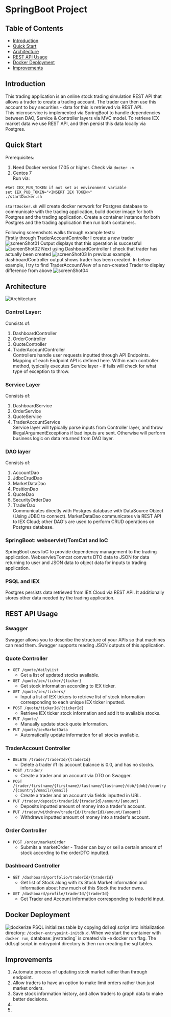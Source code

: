 # SpringBoot Project

## Table of Contents
* [Introduction](#introduction)
* [Quick Start](#quickStart)
* [Architecture](#architecture)
* [REST API Usage](#restApiUsage)
* [Docker Deployment](#dockerDeployment)
* [Improvements](#improvements)

## Introduction
This trading application is an online stock trading simulation REST API 
that allows a trader to create a trading account. The trader can then use 
this account to buy securities - data for this is retrieved via REST API.
<br />
This microservice is implemented via SpringBoot to handle dependencies
between DAO, Service & Controller layers via MVC model. To retrieve
IEX market data we use REST API, and then persist this data locally via
Postgres.

## Quick Start
Prerequisites:
1) Need Docker version 17.05 or higher. Check via `docker -v`<br />
2) Centos 7<br />
Run via:<br />
```
#Set IEX_PUB_TOKEN if not set as environment variable
set IEX_PUB_TOKEN="<INSERT IEX TOKEN>"
./startDocker.sh
```
`startDocker.sh` will create docker network for Postgres database to 
communicate with the trading application, build docker image for both 
Postgres and the trading application. Create a container instance for 
both Postgres and the trading application then run both containers.

Following screenshots walks through example tests:<br />
Firstly through TraderAccountController I create a new trader
![screenShot01](./assets/springbootPic01.JPG)
Output displays that this operation is successful
![screenShot02](./assets/springbootPic02.JPG)
Next using DashboardController I check that trader has actually been created
![screenShot03](./assets/springbootPic03.JPG)
In previous example, dashboardController output shows trader has been 
created. In below example, I try to find TraderAccountView of 
a non-created Trader to display difference from above
![screenShot04](./assets/springbootPic04.JPG)

## Architecture
![Architecture](./assets/SpringBoot_Architecture-Page-1.svg)
### Control Layer:
Consists of:<br />
1) DashboardController<br />
2) OrderController<br />
3) QuoteController<br />
4) TraderAccountController<br />
Controllers handle user requests inputted through API Endpoints.
Mapping of each Endpoint API is defined here. Within each controller 
method, typically executes Service layer - if fails will check for 
what type of exception to throw.

### Service Layer
Consists of:<br />
1) DashboardService<br />
2) OrderService<br />
3) QuoteService<br />
4) TraderAccountService<br />
Service layer will typically parse inputs from Controller layer, and 
throw IllegalArgumentExceptions if bad inputs are sent. Otherwise will 
perform business logic on data returned from DAO layer.

### DAO layer
Consists of:<br />
1) AccountDao<br />
2) JdbcCrudDao<br />
3) MarketDataDao<br />
4) PositionDao<br />
5) QuoteDao<br />
6) SecurityOrderDao<br />
7) TraderDao<br />
Communicates directly with Postgres database with DataSource Object (Using JDBC 
to connect). MarketDataDao communicates via REST API to IEX Cloud; other DAO's 
are used to perform CRUD operations on Postgres database.

### SpringBoot: webservlet/TomCat and IoC
SpringBoot uses IoC to provide dependency management to the trading application.
Webservlet/Tomcat converts DTO data to JSON for data returning to user 
and JSON data to object data for inputs to trading application.

### PSQL and IEX
Postgres persists data retrieved from IEX Cloud via REST API. It 
additionally stores other data needed by the trading application.

## REST API Usage
### Swagger
Swagger allows you to describe the structure of your APIs so that machines
 can read them. Swagger supports reading JSON outputs of this application.

### Quote Controller
 + `GET /quote/dailyList`
   * Get a list of updated stocks available.
 + `GET /quote/iex/ticker/{ticker}`
 	 * Get stock information according to IEX ticker.
 + `GET /quote/iex/tickers/`
 	 * Input a list of IEX tickers to retrieve list of stock information 
	 corresponding to each unique IEX ticker inputted.
 + `POST /quote/tickerId/{tickerId}`
   * Retrieve IEX ticker stock information and add it to available stocks.
 + `PUT /quote/`
   * Manually update stock quote information.
 + `PUT /quote/iexMarketData`
   * Automatically update information for all stocks available.

### TraderAccount Controller
 + `DELETE /trader/traderId/{traderId}`
   * Delete a trader iff its account balance is 0.0, and has no stocks.
 + `POST /trader/`
   * Create a trader and an account via DTO on Swagger.
 + `POST /trader/firstname/{firstname}/lastname/{lastname}/dob/{dob}/country/{country}/email/{email}`
   * Create a trader and an account via fields inputted in URL.
 + `PUT /trader/deposit/traderId/{traderId}/amount/{amount}`
   * Deposits inputted amount of money into a trader's account.
 + `PUT /trader/withdraw/traderId/{traderId}/amount/{amount}`
   * Withdraws inputted amount of money into a trader's account.

### Order Controller
 + `POST /order/marketOrder`
   * Submits a marketOrder - Trader can buy or sell a certain amount of stock 
	 according to the orderDTO inputted.

### Dashboard Controller 
 + `GET /dashboard/portfolio/traderId/{traderId}`
   * Get list of Stock along with its Stock Market information and information 
	 about how much of this Stock the trader owns.
 + `GET /dashboard/profile/traderId/{traderId}`
   * Get Trader and Account information corresponding to traderId input.

## Docker Deployment
![dockerize](./assets/dockerize.svg)
PSQL initializes table by copying ddl sql script into initialization directory: 
`/docker-entrypoint-initdb.d`. When we start the container with `docker run`, database: 
jrvstrading` is created via -e docker run flag. The ddl.sql script in entrypoint 
directory is then run creating the sql tables.

## Improvements
1) Automate process of updating stock market rather than through endpoint.<br />
2) Allow traders to have an option to make limit orders rather than just market orders.<br />
3) Save stock information history, and allow traders to graph data to make better decisions.<br />
4) <br />
5) <br />

